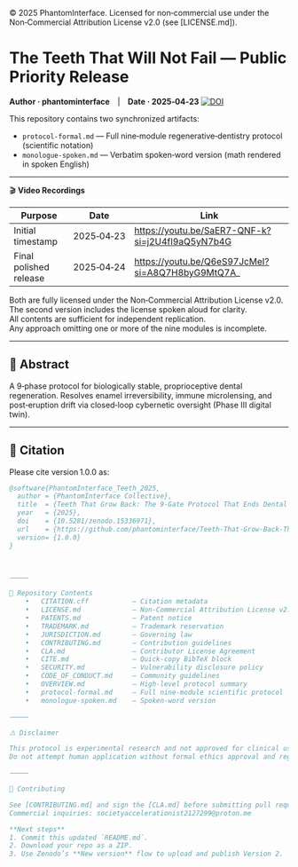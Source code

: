 © 2025 PhantomInterface. Licensed for non‑commercial use under the  
Non‑Commercial Attribution License v2.0 (see [LICENSE.md]).

# The Teeth That Will Not Fail — Public Priority Release

**Author · phantominterface** | **Date · 2025‑04‑23**
[![DOI](https://zenodo.org/badge/DOI/10.5281/zenodo.15336594.svg)](https://doi.org/10.5281/zenodo.15336594)

This repository contains two synchronized artifacts:  
- `protocol-formal.md` — Full nine‑module regenerative‑dentistry protocol (scientific notation)  
- `monologue-spoken.md` — Verbatim spoken‑word version (math rendered in spoken English)

---

🎬 **Video Recordings**

| Purpose               | Date        | Link                                                                      |
|-----------------------|-------------|---------------------------------------------------------------------------|
| Initial timestamp     | 2025‑04‑23  | https://youtu.be/SaER7-QNF-k?si=j2U4fI9aQ5yN7b4G                          |
| Final polished release| 2025‑04‑24  | https://youtu.be/Q6eS97JcMeI?si=A8Q7H8byG9MtQ7A_                          |

Both are fully licensed under the Non‑Commercial Attribution License v2.0.  
The second version includes the license spoken aloud for clarity.  
All contents are sufficient for independent replication.  
Any approach omitting one or more of the nine modules is incomplete.

---

## 📜 Abstract

A 9‑phase protocol for biologically stable, proprioceptive dental regeneration. Resolves enamel irreversibility, immune microlensing, and post‑eruption drift via closed‑loop cybernetic oversight (Phase III digital twin).

---

## 🔖 Citation

Please cite version 1.0.0 as:

```bibtex
@software{PhantomInterface_Teeth_2025,
  author = {PhantomInterface Collective},
  title  = {Teeth That Grow Back: The 9‑Gate Protocol That Ends Dental Failure},
  year   = {2025},
  doi    = {10.5281/zenodo.15336971},
  url    = {https://github.com/phantominterface/Teeth-That-Grow-Back-The-9-Gate-Protocol},
  version= {1.0.0}
}



⸻

📂 Repository Contents
	•	CITATION.cff           – Citation metadata
	•	LICENSE.md             – Non‑Commercial Attribution License v2.0
	•	PATENTS.md             – Patent notice
	•	TRADEMARK.md           – Trademark reservation
	•	JURISDICTION.md        – Governing law
	•	CONTRIBUTING.md        – Contribution guidelines
	•	CLA.md                 – Contributor License Agreement
	•	CITE.md                – Quick‑copy BibTeX block
	•	SECURITY.md            – Vulnerability disclosure policy
	•	CODE_OF_CONDUCT.md     – Community guidelines
	•	OVERVIEW.md            – High‑level protocol summary
	•	protocol-formal.md     – Full nine‑module scientific protocol
	•	monologue-spoken.md    – Spoken‑word version

⸻

⚠️ Disclaimer

This protocol is experimental research and not approved for clinical use.
Do not attempt human application without formal ethics approval and regulatory clearance.

⸻

🤝 Contributing

See [CONTRIBUTING.md] and sign the [CLA.md] before submitting pull requests.
Commercial inquiries: societyaccelerationist2127299@proton.me

**Next steps**  
1. Commit this updated `README.md`.  
2. Download your repo as a ZIP.  
3. Use Zenodo’s **New version** flow to upload and publish Version 2.
